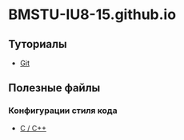 # BMSTU-IU8-15.github.io
## Туториалы

- [Git](tutorial/git/README.md)

## Полезные файлы
### Конфигурации стиля кода

- [C / C++](files/codestyle/idea/cpp.xml)
